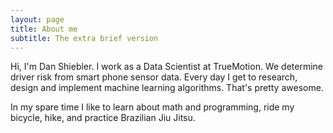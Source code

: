 ```yaml
---
layout: page
title: About me
subtitle: The extra brief version
---
```


Hi, I'm Dan Shiebler. I work as a Data Scientist at TrueMotion. We determine driver risk from smart phone sensor data. Every day I get to research, design and implement machine learning algorithms. That's pretty awesome. 

In my spare time I like to learn about math and programming, ride my bicycle, hike, and practice Brazilian Jiu Jitsu. 